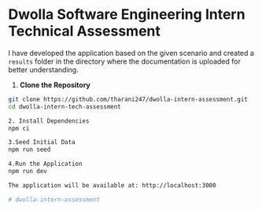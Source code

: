 
# Dwolla Software Engineering Intern Technical Assessment
I have developed the application based on the given scenario and created a `results` folder in the directory where the documentation is uploaded for better understanding.

1. **Clone the Repository**
```bash
git clone https://github.com/tharani247/dwolla-intern-assessment.git
cd dwolla-intern-tech-assessment

2. Install Dependencies
npm ci

3.Seed Initial Data
npm run seed

4.Run the Application
npm run dev

The application will be available at: http://localhost:3000

# dwolla-intern-assessment

